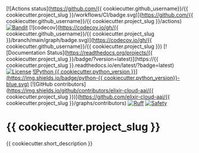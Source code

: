 [![Actions status](https://github.com/{{ cookiecutter.github_username}}/{{ cookiecutter.project_slug }}/workflows/CI/badge.svg)](https://github.com/{{ cookiecutter.github_username}}/{{ cookiecutter.project_slug }}/actions)
[![Bandit](https://img.shields.io/badge/security-bandit-yellow.svg)](https://bandit.readthedocs.io/en/latest/)
[![codecov](https://codecov.io/gh/{{ cookiecutter.github_username}}/{{ cookiecutter.project_slug }}/branch/main/graph/badge.svg)](https://codecov.io/gh/{{ cookiecutter.github_username}}/{{ cookiecutter.project_slug }})
[![Documentation Status](https://readthedocs.org/projects/{{ cookiecutter.project_slug }}/badge/?version=latest)](https://{{ cookiecutter.project_slug }}.readthedocs.io/en/latest/?badge=latest)
[![License](https://img.shields.io/badge/License-Apache_2.0-blue.svg)](./LICENSE)
[![Python {{ cookiecutter.python_version }}](https://img.shields.io/badge/python-{{ cookiecutter.python_version}}-blue.svg)](https://www.python.org/downloads/release/python-311/)
[![GitHub contributors](https://img.shields.io/github/contributors/elixir-cloud-aai/{{ cookiecutter.project_slug }})](https://github.com/elixir-cloud-aai/{{ cookiecutter.project_slug }}/graphs/contributors)
[![Ruff](https://img.shields.io/badge/linter%20&%20formatter-ruff-000000.svg)](https://docs.astral.sh/ruff/)
[![Safety](https://img.shields.io/badge/security-safety-orange.svg)](https://safetycli.com/product/safety-cli)

# {{ cookiecutter.project_slug }}

{{ cookiecutter.short_description }}
